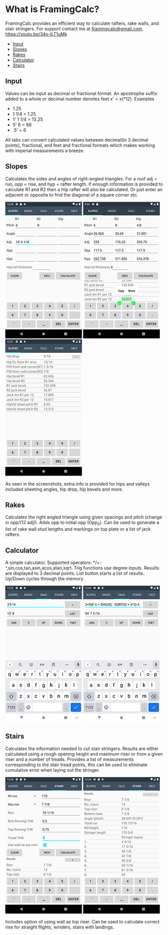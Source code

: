 # What is FramingCalc?

FramingCalc provides an efficient way to calculate rafters, rake walls, and stair stringers. For support contact me at framingcalc@gmail.com.
https://youtu.be/34s-ILT1uMk


  * [Input](#input)
  * [Slopes](#slopes)
  * [Rakes](#rakes)
  * [Calculator](#calculator)
  * [Stairs](#stairs)

## Input
Values can be input as decimal or fractional format. An apostrophe suffix added to a whole or decimal number denotes feet x' = x(*12).
Examples
* 1.25
* 1 1/4 = 1.25
* 1' 1 1/4 = 13.25
* 5' 6 = 66
* .5' = 6

All tabs can convert calculated values between decimal(to 3 decimal points), fractional, and feet and fractional formats which makes working with imperial measurements a breeze.

## Slopes
Calculates the sides and angles of right-angled triangles. For a roof adj = run, opp = rise, and hyp = rafter length. If enough information is provided to calculate R1 and R2 then a Hip rafter will also be calculated. Or just enter an adjacent or opposite to find the diagonal of a square corner etc. 

![](Images/slopes0.png)
![](Images/slopes1.png)
![](Images/slopes2.png)

As seen in the screenshots, extra info is provided for hips and valleys included sheeting angles, hip drop, hip bevels and more.

## Rakes
Calculates the right angled triangle using given spacings and pitch (change in opp/(12 adj)). Adds opp to initial opp (Opp<sub>0</sub>). Can be used to generate a list of rake wall stud lengths and markings on top plate or a list of jack rafters.

## Calculator
A simple calculator. Supported operators: */+-^,sin,cos,tan,asin,acos,atan,sqrt. Trig functions use degree inputs. Results are displayed to 3 decimal points. List button starts a list of results. Up/Down cycles through the memory.

![](Images/calc1.png)
![](Images/calc2.png)

## Stairs
Calculates the information needed to cut stair stringers. Results are either calculated using a rough opening height and maximum riser or from a given riser and a number of treads. Provides a list of measurements corresponding to the stair tread points, this can be used to eliminate cumulative error when laying out the stringer.

![](Images/stairs1.png)
![](Images/stairs2.png)

Includes option of using wall as top riser. Can be used to calculate correct rise for straight flights, winders, stairs with landings.
